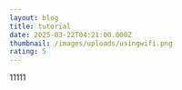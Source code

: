 ```yaml
---
layout: blog
title: tutorial
date: 2025-03-22T04:21:00.000Z
thumbnail: /images/uploads/usingwifi.png
rating: 5
---
```

11111
